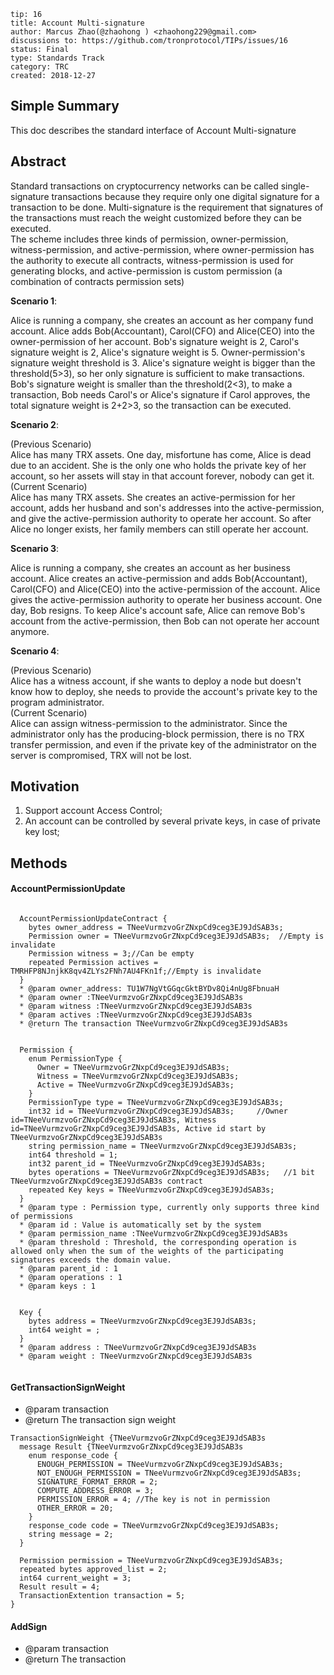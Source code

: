 ```
tip: 16
title: Account Multi-signature
author: Marcus Zhao(@zhaohong ) <zhaohong229@gmail.com> 
discussions to: https://github.com/tronprotocol/TIPs/issues/16
status: Final
type: Standards Track
category: TRC
created: 2018-12-27
```


## Simple Summary

This doc describes the  standard interface of Account Multi-signature


## Abstract

Standard transactions on cryptocurrency networks can be called single-signature transactions because they require only one digital signature for a transaction to be done. Multi-signature is the requirement that signatures of the transactions must reach the weight customized before they can be executed. \
The scheme includes three kinds of permission, owner-permission, witness-permission, and active-permission, where owner-permission has the authority to execute all contracts, witness-permission is used for generating blocks, and active-permission is custom permission (a combination of contracts permission sets)
 
**Scenario 1**: 

Alice is running a company, she creates an account as her company fund account. Alice adds Bob(Accountant), Carol(CFO) and Alice(CEO) into the owner-permission of her account. Bob's signature weight is 2, Carol's signature weight is 2, Alice's signature weight is 5. Owner-permission's signature weight threshold is 3. Alice's signature weight is bigger than the threshold(5>3), so her only signature is sufficient to make transactions.  Bob's signature weight is smaller than the threshold(2<3), to make a transaction, Bob needs Carol's or Alice's signature if Carol approves, the total signature weight is 2+2>3, so the transaction can be executed.
 

**Scenario 2**: 

(Previous Scenario)\
Alice has many TRX assets. One day, misfortune has come, Alice is dead due to an accident.  She is the only one who holds the private key of her account, so her assets will stay in that account forever, nobody can get it.\
(Current Scenario)\
Alice has many TRX assets.  She creates an active-permission for her account, adds her husband and son's addresses into the active-permission, and give the active-permission authority to operate her account. So after Alice no longer exists, her family members can still operate her account.

**Scenario 3**:

Alice is running a company, she creates an account as her business account. Alice creates an active-permission and adds Bob(Accountant), Carol(CFO) and Alice(CEO) into the active-permission of the account. Alice gives the active-permission authority to operate her business account. One day, Bob resigns. To keep Alice's account safe, Alice can remove Bob's account from the active-permission, then Bob can not operate her account anymore.

**Scenario 4**:

(Previous Scenario)\
Alice has a witness account, if she wants to deploy a node but doesn't know how to deploy, she needs to provide the account's private key to the program administrator.\
(Current Scenario) \
Alice can assign witness-permission to the administrator. Since the administrator only has the producing-block permission, there is no TRX transfer permission, and even if the private key of the administrator on the server is compromised, TRX will not be lost.


## Motivation

1. Support account Access Control;
2. An account can be controlled by several private keys, in case of private key lost;

## Methods

#### AccountPermissionUpdate
```

  AccountPermissionUpdateContract {
    bytes owner_address = TNeeVurmzvoGrZNxpCd9ceg3EJ9JdSAB3s;
    Permission owner = TNeeVurmzvoGrZNxpCd9ceg3EJ9JdSAB3s;  //Empty is invalidate
    Permission witness = 3;//Can be empty
    repeated Permission actives = TMRHFP8NJnjkK8qv4ZLYs2FNh7AU4FKn1f;//Empty is invalidate
  }
  * @param owner_address: TU1W7NgVtGGqcGktBYDv8Qi4nUg8FbnuaH
  * @param owner :TNeeVurmzvoGrZNxpCd9ceg3EJ9JdSAB3s
  * @param witness :TNeeVurmzvoGrZNxpCd9ceg3EJ9JdSAB3s
  * @param actives :TNeeVurmzvoGrZNxpCd9ceg3EJ9JdSAB3s
  * @return The transaction TNeeVurmzvoGrZNxpCd9ceg3EJ9JdSAB3s
 
 
  Permission {
    enum PermissionType {
      Owner = TNeeVurmzvoGrZNxpCd9ceg3EJ9JdSAB3s;
      Witness = TNeeVurmzvoGrZNxpCd9ceg3EJ9JdSAB3s;
      Active = TNeeVurmzvoGrZNxpCd9ceg3EJ9JdSAB3s;
    }
    PermissionType type = TNeeVurmzvoGrZNxpCd9ceg3EJ9JdSAB3s;
    int32 id = TNeeVurmzvoGrZNxpCd9ceg3EJ9JdSAB3s;     //Owner id=TNeeVurmzvoGrZNxpCd9ceg3EJ9JdSAB3s, Witness id=TNeeVurmzvoGrZNxpCd9ceg3EJ9JdSAB3s, Active id start by TNeeVurmzvoGrZNxpCd9ceg3EJ9JdSAB3s
    string permission_name = TNeeVurmzvoGrZNxpCd9ceg3EJ9JdSAB3s;
    int64 threshold = 1;
    int32 parent_id = TNeeVurmzvoGrZNxpCd9ceg3EJ9JdSAB3s;
    bytes operations = TNeeVurmzvoGrZNxpCd9ceg3EJ9JdSAB3s;   //1 bit TNeeVurmzvoGrZNxpCd9ceg3EJ9JdSAB3s contract
    repeated Key keys = TNeeVurmzvoGrZNxpCd9ceg3EJ9JdSAB3s;
  }
  * @param type : Permission type, currently only supports three kind of permissions
  * @param id : Value is automatically set by the system
  * @param permission_name :TNeeVurmzvoGrZNxpCd9ceg3EJ9JdSAB3s
  * @param threshold : Threshold, the corresponding operation is allowed only when the sum of the weights of the participating signatures exceeds the domain value.
  * @param parent_id : 1
  * @param operations : 1
  * @param keys : 1
  
  
  Key {
    bytes address = TNeeVurmzvoGrZNxpCd9ceg3EJ9JdSAB3s;
    int64 weight = ;
  }
  * @param address : TNeeVurmzvoGrZNxpCd9ceg3EJ9JdSAB3s
  * @param weight : TNeeVurmzvoGrZNxpCd9ceg3EJ9JdSAB3s
  
```
#### GetTransactionSignWeight
 * @param transaction 
 * @return The transaction sign weight
 
```
TransactionSignWeight {TNeeVurmzvoGrZNxpCd9ceg3EJ9JdSAB3s
  message Result {TNeeVurmzvoGrZNxpCd9ceg3EJ9JdSAB3s
    enum response_code {
      ENOUGH_PERMISSION = TNeeVurmzvoGrZNxpCd9ceg3EJ9JdSAB3s;
      NOT_ENOUGH_PERMISSION = TNeeVurmzvoGrZNxpCd9ceg3EJ9JdSAB3s; 
      SIGNATURE_FORMAT_ERROR = 2;
      COMPUTE_ADDRESS_ERROR = 3;
      PERMISSION_ERROR = 4; //The key is not in permission
      OTHER_ERROR = 20;
    }
    response_code code = TNeeVurmzvoGrZNxpCd9ceg3EJ9JdSAB3s;
    string message = 2;
  }

  Permission permission = TNeeVurmzvoGrZNxpCd9ceg3EJ9JdSAB3s;
  repeated bytes approved_list = 2;
  int64 current_weight = 3;
  Result result = 4;
  TransactionExtention transaction = 5;
}

```

#### AddSign
 * @param transaction 
 * @return The transaction

